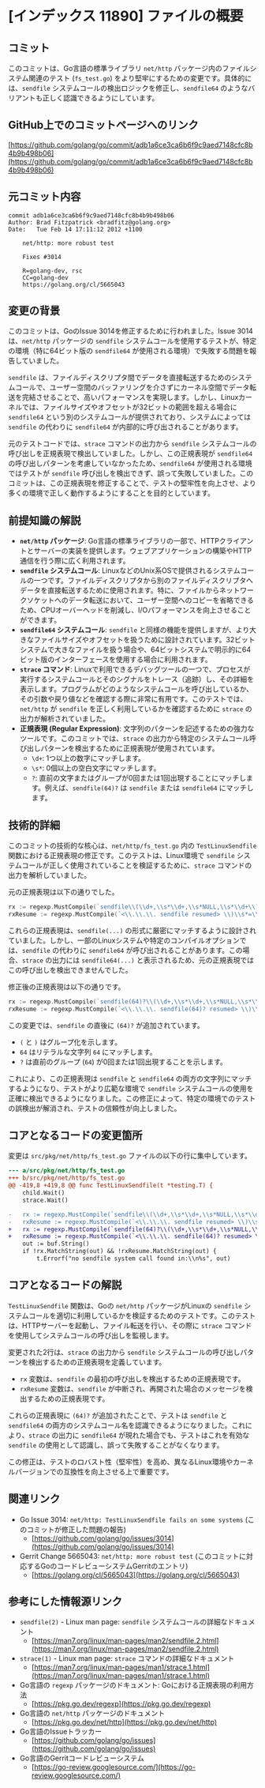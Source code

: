 # [インデックス 11890] ファイルの概要

## コミット

このコミットは、Go言語の標準ライブラリ `net/http` パッケージ内のファイルシステム関連のテスト (`fs_test.go`) をより堅牢にするための変更です。具体的には、`sendfile` システムコールの検出ロジックを修正し、`sendfile64` のようなバリアントも正しく認識できるようにしています。

## GitHub上でのコミットページへのリンク

[https://github.com/golang/go/commit/adb1a6ce3ca6b6f9c9aed7148cfc8b4b9b498b06](https://github.com/golang/go/commit/adb1a6ce3ca6b6f9c9aed7148cfc8b4b9b498b06)

## 元コミット内容

```
commit adb1a6ce3ca6b6f9c9aed7148cfc8b4b9b498b06
Author: Brad Fitzpatrick <bradfitz@golang.org>
Date:   Tue Feb 14 17:11:12 2012 +1100

    net/http: more robust test
    
    Fixes #3014
    
    R=golang-dev, rsc
    CC=golang-dev
    https://golang.org/cl/5665043
```

## 変更の背景

このコミットは、GoのIssue 3014を修正するために行われました。Issue 3014は、`net/http` パッケージの `sendfile` システムコールを使用するテストが、特定の環境（特に64ビット版の `sendfile64` が使用される環境）で失敗する問題を報告していました。

`sendfile` は、ファイルディスクリプタ間でデータを直接転送するためのシステムコールで、ユーザー空間のバッファリングを介さずにカーネル空間でデータ転送を完結させることで、高いパフォーマンスを実現します。しかし、Linuxカーネルでは、ファイルサイズやオフセットが32ビットの範囲を超える場合に `sendfile64` という別のシステムコールが提供されており、システムによっては `sendfile` の代わりに `sendfile64` が内部的に呼び出されることがあります。

元のテストコードでは、`strace` コマンドの出力から `sendfile` システムコールの呼び出しを正規表現で検出していました。しかし、この正規表現が `sendfile64` の呼び出しパターンを考慮していなかったため、`sendfile64` が使用される環境ではテストが `sendfile` 呼び出しを検出できず、誤って失敗していました。このコミットは、この正規表現を修正することで、テストの堅牢性を向上させ、より多くの環境で正しく動作するようにすることを目的としています。

## 前提知識の解説

*   **`net/http` パッケージ**: Go言語の標準ライブラリの一部で、HTTPクライアントとサーバーの実装を提供します。ウェブアプリケーションの構築やHTTP通信を行う際に広く利用されます。
*   **`sendfile` システムコール**: LinuxなどのUnix系OSで提供されるシステムコールの一つです。ファイルディスクリプタから別のファイルディスクリプタへデータを直接転送するために使用されます。特に、ファイルからネットワークソケットへのデータ転送において、ユーザー空間へのコピーを省略できるため、CPUオーバーヘッドを削減し、I/Oパフォーマンスを向上させることができます。
*   **`sendfile64` システムコール**: `sendfile` と同様の機能を提供しますが、より大きなファイルサイズやオフセットを扱うために設計されています。32ビットシステムで大きなファイルを扱う場合や、64ビットシステムで明示的に64ビット版のインターフェースを使用する場合に利用されます。
*   **`strace` コマンド**: Linuxで利用できるデバッグツールの一つで、プロセスが実行するシステムコールとそのシグナルをトレース（追跡）し、その詳細を表示します。プログラムがどのようなシステムコールを呼び出しているか、その引数や戻り値などを確認する際に非常に有用です。このテストでは、`net/http` が `sendfile` を正しく利用しているかを確認するために `strace` の出力が解析されていました。
*   **正規表現 (Regular Expression)**: 文字列のパターンを記述するための強力なツールです。このコミットでは、`strace` の出力から特定のシステムコール呼び出しパターンを検出するために正規表現が使用されています。
    *   `\d+`: 1つ以上の数字にマッチします。
    *   `\s*`: 0個以上の空白文字にマッチします。
    *   `?`: 直前の文字またはグループが0回または1回出現することにマッチします。例えば、`sendfile(64)?` は `sendfile` または `sendfile64` にマッチします。

## 技術的詳細

このコミットの技術的な核心は、`net/http/fs_test.go` 内の `TestLinuxSendfile` 関数における正規表現の修正です。このテストは、Linux環境で `sendfile` システムコールが正しく使用されていることを検証するために、`strace` コマンドの出力を解析していました。

元の正規表現は以下の通りでした。

```go
rx := regexp.MustCompile(`sendfile\\(\\d+,\\s*\\d+,\\s*NULL,\\s*\\d+\\)\\s*=\\s*\\d+\\s*\\n`)
rxResume := regexp.MustCompile(`<\\.\\.\\. sendfile resumed> \\)\\s*=\\s*\\d+\\s*\\n`)
```

これらの正規表現は、`sendfile(...)` の形式に厳密にマッチするように設計されていました。しかし、一部のLinuxシステムや特定のコンパイルオプションでは、`sendfile` の代わりに `sendfile64` が呼び出されることがあります。この場合、`strace` の出力には `sendfile64(...)` と表示されるため、元の正規表現ではこの呼び出しを検出できませんでした。

修正後の正規表現は以下の通りです。

```go
rx := regexp.MustCompile(`sendfile(64)?\\(\\d+,\\s*\\d+,\\s*NULL,\\s*\\d+\\)\\s*=\\s*\\d+\\s*\\n`)
rxResume := regexp.MustCompile(`<\\.\\.\\. sendfile(64)? resumed> \\)\\s*=\\s*\\d+\\s*\\n`)
```

この変更では、`sendfile` の直後に `(64)?` が追加されています。
*   `(` と `)` はグループ化を示します。
*   `64` はリテラルな文字列 `64` にマッチします。
*   `?` は直前のグループ (`64`) が0回または1回出現することを示します。

これにより、この正規表現は `sendfile` と `sendfile64` の両方の文字列にマッチするようになり、テストがより広範な環境で `sendfile` システムコールの使用を正確に検出できるようになりました。この修正によって、特定の環境でのテストの誤検出が解消され、テストの信頼性が向上しました。

## コアとなるコードの変更箇所

変更は `src/pkg/net/http/fs_test.go` ファイルの以下の行に集中しています。

```diff
--- a/src/pkg/net/http/fs_test.go
+++ b/src/pkg/net/http/fs_test.go
@@ -419,8 +419,8 @@ func TestLinuxSendfile(t *testing.T) {
 	child.Wait()
 	strace.Wait()

-	rx := regexp.MustCompile(`sendfile\\(\\d+,\\s*\\d+,\\s*NULL,\\s*\\d+\\)\\s*=\\s*\\d+\\s*\\n`)
-	rxResume := regexp.MustCompile(`<\\.\\.\\. sendfile resumed> \\)\\s*=\\s*\\d+\\s*\\n`)
+	rx := regexp.MustCompile(`sendfile(64)?\\(\\d+,\\s*\\d+,\\s*NULL,\\s*\\d+\\)\\s*=\\s*\\d+\\s*\\n`)
+	rxResume := regexp.MustCompile(`<\\.\\.\\. sendfile(64)? resumed> \\)\\s*=\\s*\\d+\\s*\\n`)
 	out := buf.String()
 	if !rx.MatchString(out) && !rxResume.MatchString(out) {
 		t.Errorf("no sendfile system call found in:\\n%s", out)
```

## コアとなるコードの解説

`TestLinuxSendfile` 関数は、Goの `net/http` パッケージがLinuxの `sendfile` システムコールを適切に利用しているかを検証するためのテストです。このテストは、HTTPサーバーを起動し、ファイル転送を行い、その際に `strace` コマンドを使用してシステムコールの呼び出しを監視します。

変更された2行は、`strace` の出力から `sendfile` システムコールの呼び出しパターンを検出するための正規表現を定義しています。

*   `rx` 変数は、`sendfile` の最初の呼び出しを検出するための正規表現です。
*   `rxResume` 変数は、`sendfile` が中断され、再開された場合のメッセージを検出するための正規表現です。

これらの正規表現に `(64)?` が追加されたことで、テストは `sendfile` と `sendfile64` の両方のシステムコール名を認識できるようになりました。これにより、`strace` の出力に `sendfile64` が現れた場合でも、テストはこれを有効な `sendfile` の使用として認識し、誤って失敗することがなくなります。

この修正は、テストのロバスト性（堅牢性）を高め、異なるLinux環境やカーネルバージョンでの互換性を向上させる上で重要です。

## 関連リンク

*   Go Issue 3014: `net/http: TestLinuxSendfile fails on some systems` (このコミットが修正した問題の報告)
    *   [https://github.com/golang/go/issues/3014](https://github.com/golang/go/issues/3014)
*   Gerrit Change 5665043: `net/http: more robust test` (このコミットに対応するGoのコードレビューシステムGerritのエントリ)
    *   [https://golang.org/cl/5665043](https://golang.org/cl/5665043)

## 参考にした情報源リンク

*   `sendfile(2)` - Linux man page: `sendfile` システムコールの詳細なドキュメント
    *   [https://man7.org/linux/man-pages/man2/sendfile.2.html](https://man7.org/linux/man-pages/man2/sendfile.2.html)
*   `strace(1)` - Linux man page: `strace` コマンドの詳細なドキュメント
    *   [https://man7.org/linux/man-pages/man1/strace.1.html](https://man7.org/linux/man-pages/man1/strace.1.html)
*   Go言語の `regexp` パッケージのドキュメント: Goにおける正規表現の利用方法
    *   [https://pkg.go.dev/regexp](https://pkg.go.dev/regexp)
*   Go言語の `net/http` パッケージのドキュメント
    *   [https://pkg.go.dev/net/http](https://pkg.go.dev/net/http)
*   Go言語のIssueトラッカー
    *   [https://github.com/golang/go/issues](https://github.com/golang/go/issues)
*   Go言語のGerritコードレビューシステム
    *   [https://go-review.googlesource.com/](https://go-review.googlesource.com/)

